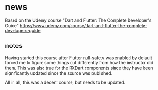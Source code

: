 # news

Based on the Udemy course "Dart and Flutter: The Complete Developer's Guide"
https://www.udemy.com/course/dart-and-flutter-the-complete-developers-guide

## notes

Having started this course after Flutter null-safety was enabled by default
forced me to figure some things out differently from how the instructor
did them.  This was also true for the RXDart components since they have been
significantly updated since the source was published.

All in all, this was a decent course, but needs to be updated.

